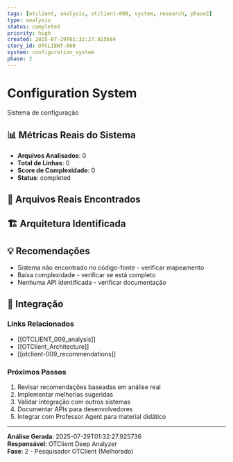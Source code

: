 ```yaml
---
tags: [otclient, analysis, otclient-009, system, research, phase2]
type: analysis
status: completed
priority: high
created: 2025-07-29T01:32:27.925684
story_id: OTCLIENT-009
system: configuration_system
phase: 2
---
```


# Configuration System

Sistema de configuração

## 📊 Métricas Reais do Sistema

- **Arquivos Analisados**: 0
- **Total de Linhas**: 0
- **Score de Complexidade**: 0
- **Status**: completed

## 📁 Arquivos Reais Encontrados


## 🏗️ Arquitetura Identificada

## 💡 Recomendações
- Sistema não encontrado no código-fonte - verificar mapeamento
- Baixa complexidade - verificar se está completo
- Nenhuma API identificada - verificar documentação


## 🔗 Integração

### Links Relacionados
- [[OTCLIENT_009_analysis]]
- [[OTClient_Architecture]]
- [[otclient-009_recommendations]]

### Próximos Passos
1. Revisar recomendações baseadas em análise real
2. Implementar melhorias sugeridas
3. Validar integração com outros sistemas
4. Documentar APIs para desenvolvedores
5. Integrar com Professor Agent para material didático

---

**Análise Gerada**: 2025-07-29T01:32:27.925736  
**Responsável**: OTClient Deep Analyzer  
**Fase**: 2 - Pesquisador OTClient (Melhorado)
